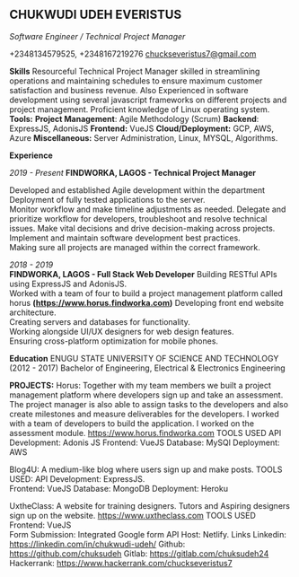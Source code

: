 ## **CHUKWUDI UDEH EVERISTUS**
*Software Engineer / Technical Project Manager*  

+2348134579525, +2348167219276
chuckseveristus7@gmail.com  

**Skills**
Resourceful Technical Project Manager skilled in streamlining operations and maintaining schedules to ensure maximum customer satisfaction and business revenue. Also Experienced in software development using several javascript frameworks on different projects and project management. Proficient knowledge of Linux operating system.
**Tools:**
**Project Management**: Agile Methodology (Scrum)
**Backend**: ExpressJS, AdonisJS 
**Frontend:** VueJS
**Cloud/Deployment:** GCP, AWS, Azure
**Miscellaneous:** Server Administration, Linux, MYSQL, Algorithms.

**Experience**  

*2019 - Present*
**FINDWORKA, LAGOS  - Technical Project Manager**	 	 	

Developed and established Agile development within the department
Deployment of fully tested applications to the server.		 	
Monitor workflow and make timeline adjustments as needed. 
Delegate and prioritize workflow for developers, troubleshoot and resolve technical issues.	
Make vital decisions and drive decision-making across projects. 	 	
Implement and maintain software development best practices.	 	 	
Making sure all projects are managed within the correct framework.	 

*2018 - 2019*	 	 	
**FINDWORKA, LAGOS  - Full Stack Web Developer**
Building RESTful APIs using ExpressJS and AdonisJS.	 	 	
Worked with a team of four to build a project management platform called horus 
**(https://www.horus.findworka.com)**
Developing front end website architecture.	 	 	
Creating servers and databases for functionality.	 	 	
Working alongside UI/UX designers for web design features.	 	 	
Ensuring cross-platform optimization for mobile phones.

**Education**
ENUGU STATE UNIVERSITY OF SCIENCE AND TECHNOLOGY (2012 - 2017)
Bachelor of Engineering, Electrical & Electronics Engineering 	 
	 	
**PROJECTS:**
Horus: Together with my team members we built a project management platform where developers sign up and take an assessment. The project manager is also able to assign tasks to the developers and also create milestones and measure deliverables for the developers. I worked with a team of developers to build the application. I worked on the assessment module.
 https://www.horus.findworka.com
TOOLS USED
API Development: Adonis JS 
Frontend:  VueJS 
Database: MySQl 
Deployment: AWS 
	 	 	
Blog4U: A medium-like blog where users sign up and make posts.
TOOLS USED:
API Development: ExpressJS. 	
Frontend: VueJS
Database: MongoDB
Deployment: Heroku
	 	 	
UxtheClass: A website for training designers. Tutors and Aspiring designers sign up on the website.
https://www.uxtheclass.com 
TOOLS USED	
Frontend: VueJS 	
Form Submission: Integrated Google form API
Host: Netlify.
Links
Linkedin: https://linkedin.com/in/chukwudi-udeh/
Github: https://github.com/chuksudeh
Gitlab: https://gitlab.com/chuksudeh24
Hackerrank: https://www.hackerrank.com/chuckseveristus7



